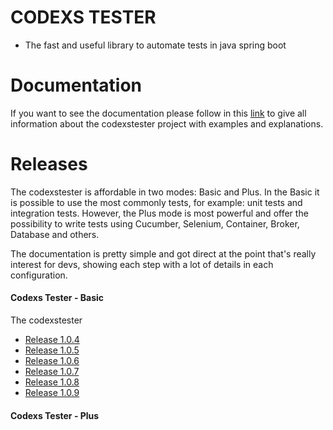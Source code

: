 # CODEXS TESTER
- The fast and useful library to automate tests in java spring boot

# Documentation

If you want to see the documentation please follow in this <a href="data/CODEXSTESTER.md">link</a> to give all 
information about the codexstester project with examples and explanations.

# Releases

<p>
The codexstester is affordable in two modes: Basic and Plus. In the Basic it is possible to use the most 
commonly tests, for example: unit tests and integration tests. However, the Plus mode is most powerful and 
offer the possibility to write tests using Cucumber, Selenium, Container, Broker, Database and others.
</p>

<p>
The documentation is pretty simple and got direct at the point that's really interest for devs, showing each step 
with a lot of details in each configuration.
</p>

#### Codexs Tester - Basic

The codexstester 

- <a href="data/en/EN-RELEASE_1.0.4.md">Release 1.0.4</a>
- <a href="data/en/EN-RELEASE_1.0.5.md">Release 1.0.5</a>
- <a href="data/en/EN-RELEASE_1.0.6.md">Release 1.0.6</a>
- <a href="data/en/EN-RELEASE_1.0.7.md">Release 1.0.7</a>
- <a href="data/en/EN-RELEASE_1.0.8.md">Release 1.0.8</a>
- <a href="data/en/EN-RELEASE_1.0.8.md">Release 1.0.9</a>

#### Codexs Tester - Plus